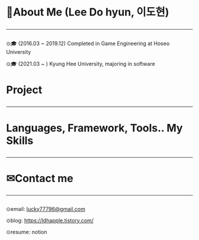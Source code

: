 # 👦About Me (Lee Do hyun, 이도현)<hr/>

⊙🎓 (2016.03 ~ 2019.12) Completed in Game Engineering at Hoseo University

⊙🎓 (2021.03 ~ ) Kyung Hee University, majoring in software



# Project<hr/>

# Languages, Framework, Tools.. My Skills<hr/>

# ✉Contact me<hr/>
⊙email: lucky77796@gmail.com

⊙blog: https://ldhapple.tistory.com/

⊙resume: notion

